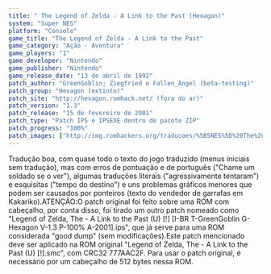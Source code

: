 ```yaml
---
title: " The Legend of Zelda - A Link to the Past (Hexagon)"
system: "Super NES"
platform: "Console"
game_title: "The Legend of Zelda - A Link to the Past"
game_category: "Ação - Aventura"
game_players: "1"
game_developer: "Nintendo"
game_publisher: "Nintendo"
game_release_date: "13 de abril de 1992"
patch_author: "GreenGoblin; Ziegfried e Fallen_Angel (beta-testing)"
patch_group: "Hexagon (extinto)"
patch_site: "http://hexagon.romhack.net/ (fora do ar)"
patch_version: "1.3"
patch_release: "15 de fevereiro de 2001"
patch_type: "Patch IPS e IPSEXE dentro de pacote ZIP"
patch_progress: "100%"
patch_images: ["http://img.romhackers.org/traducoes/%5BSNES%5D%20The%20Legend%20of%20Zelda%20-%20A%20Link%20to%20the%20Past%20-%201.png","http://img.romhackers.org/traducoes/%5BSNES%5D%20The%20Legend%20of%20Zelda%20-%20A%20Link%20to%20the%20Past%20-%20Hexagon%20-%202.png","http://img.romhackers.org/traducoes/%5BSNES%5D%20The%20Legend%20of%20Zelda%20-%20A%20Link%20to%20the%20Past%20-%20Hexagon%20-%203.png"]
---
```

Tradução boa, com quase todo o texto do jogo traduzido (menus iniciais sem tradução), mas com erros de pontuação e de português ("Chame um soldado se o ver"), algumas traduções literais ("agressivamente tentaram") e esquisitas ("tempo do destino") e uns problemas gráficos menores que podem ser causados por ponteiros (texto do vendedor de garrafas em Kakariko).ATENÇÃO:O patch original foi feito sobre uma ROM com cabeçalho, por conta disso, foi tirado um outro patch nomeado como "Legend of Zelda, The - A Link to the Past (U) [!] [I-BR T-GreenGoblin G-Hexagon V-1.3 P-100% A-2001].ips", que já serve para uma ROM considerada "good dump" (sem modificações).Este patch mencionado deve ser aplicado na ROM original "Legend of Zelda, The - A Link to the Past (U) [!].smc", com CRC32 777AAC2F. Para usar o patch original, é necessário por um cabeçalho de 512 bytes nessa ROM.